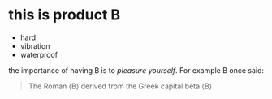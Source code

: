 <!DOCTYPE html>
<html lang="{{ site.lang | default: "en-US" }}">
  <head>
    <meta name="description" content="product B">
  </head>
  <body>
    <h1>this is product B</h2>
  <ul>
    <li>hard</li>
    <li>vibration</li>
    <li>waterproof</li>
  </ul>
    <p>the importance of having B is to <cite>pleasure yourself</cite>. For example B once said:</p>
      <blockquote cite= "https://en.wikipedia.org/wiki/B">
        <p>The Roman ⟨B⟩ derived from the Greek capital beta ⟨Β⟩ </p>
      </blockquote>
  </body>
</html>


